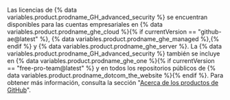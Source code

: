 Las licencias de {% data variables.product.prodname_GH_advanced_security %} se encuentran disponibles para las cuentas empresariales en {% data variables.product.prodname_ghe_cloud %}{% if currentVersion == "github-ae@latest" %}, {% data variables.product.prodname_ghe_managed %},{% endif %} y {% data variables.product.prodname_ghe_server %}. La {% data variables.product.prodname_GH_advanced_security %} también se incluye en {% data variables.product.prodname_ghe_one %}{% if currentVersion == "free-pro-team@latest" %} y en todos los repositorios públicos de {% data variables.product.prodname_dotcom_the_website %}{% endif %}. Para obtener más información, consulta la sección "[Acerca de los productos de GitHub](/github/getting-started-with-github/githubs-products)".